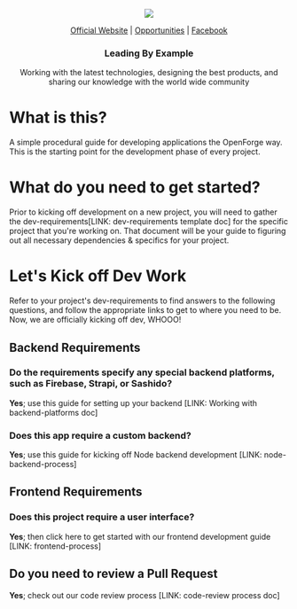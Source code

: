 <p align="center">
  <img src="https://github.com/openforge/main-website/blob/master/src/assets/logo-openforge.png?raw=true"/>
</p>
<p align="center">
  <a href="http://wwwopenforgeio/">Official Website</a> |
  <a href="http://wwwopenforgeio/opportunities">Opportunities</a> |
  <a href="https://wwwfacebookcom/OpenForgeUS/">Facebook</a>
</p>

<h3 align="center">
  Leading By Example
</h3>

<p align="center">
  Working with the latest technologies, designing the best products, and sharing our knowledge with the world wide community
</p>

# What is this?
A simple procedural guide for developing applications the OpenForge way. This is the starting point for the development phase of every project.

# What do you need to get started?
Prior to kicking off development on a new project, you will need to gather the dev-requirements[LINK: dev-requirements template doc] for the specific project that you're working on. That document will be your guide to figuring out all necessary dependencies & specifics for your project.

# Let's Kick off Dev Work
Refer to your project's dev-requirements to find answers to the following questions, and follow the appropriate links to get to where you need to be. Now, we are officially kicking off dev, WHOOO!

## Backend Requirements

### Do the requirements specify any special backend platforms, such as Firebase, Strapi, or Sashido?
**Yes**; use this guide for setting up your backend [LINK: Working with backend-platforms doc]

### Does this app require a custom backend?
**Yes**; use this guide for kicking off Node backend development [LINK: node-backend-process]

## Frontend Requirements

### Does this project require a user interface?
**Yes**; then click here to get started with our frontend development guide [LINK: frontend-process]

## Do you need to review a Pull Request
**Yes**; check out our code review process [LINK: code-review process doc]
